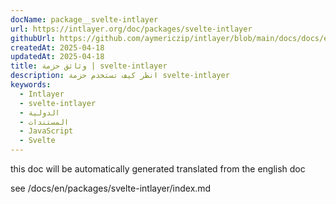 ```yaml
---
docName: package__svelte-intlayer
url: https://intlayer.org/doc/packages/svelte-intlayer
githubUrl: https://github.com/aymericzip/intlayer/blob/main/docs/docs/en/packages/svelte-intlayer/index.md
createdAt: 2025-04-18
updatedAt: 2025-04-18
title: وثائق حزمة | svelte-intlayer
description: انظر كيف تستخدم حزمة svelte-intlayer
keywords:
  - Intlayer
  - svelte-intlayer
  - الدولية
  - المستندات
  - JavaScript
  - Svelte
---
```


this doc will be automatically generated translated from the english doc

see /docs/en/packages/svelte-intlayer/index.md
